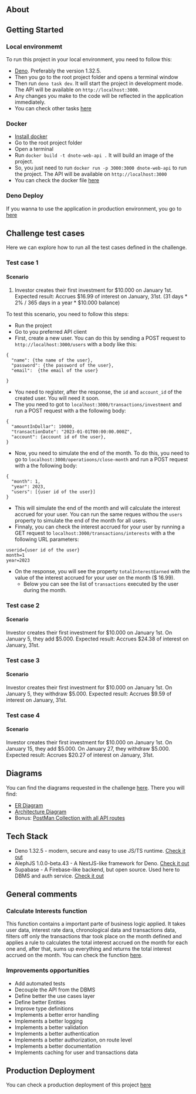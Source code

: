 ## About

## Getting Started

### Local environmemt

To run this project in your local environment, you need to follow this:

- [Deno](https://deno.land/manual@v1.32.5/getting_started/installation).
  Preferably the version 1.32.5.
- Then you go to the root project folder and opens a terminal window
- Then run `deno task dev`. It will start the project in development mode. The
  API will be available on `http://localhost:3000`.
- Any changes you make to the code will be reflected in the application
  immediately.
- You can check other tasks [here](deno.json)

### Docker

- [Install docker](https://docs.docker.com/engine/install/)
- Go to the root project folder
- Open a terminal
- Run `docker build -t dnote-web-api .` It will build an image of the project.
- So, you just need to run `docker run -p 3000:3000 dnote-web-api` to run the
  project. The API will be available on `http://localhost:3000`
- You can check the docker file [here](Dockerfile)

### Deno Deploy

If you wanna to use the application in production environment, you go to
[here](https://dnote-web-api.deno.dev/)

## Challenge test cases

Here we can explore how to run all the test cases defined in the challenge.

### Test case 1

#### Scenario

1. Investor creates their first investment for $10.000 on January 1st. Expected
   result: Accrues $16.99 of interest on January, 31st. (31 days * 2% / 365 days
   in a year * $10.000 balance)

To test this scenario, you need to follow this steps:

- Run the project
- Go to you preferred API client
- First, create a new user. You can do this by sending a POST request to
  `http://localhost:3000/users` with a body like this:

```
{
  "name": {the name of the user},
  "password": {the password of the user},
  "email":  {the email of the user}
  
}
```

- You need to register, after the response, the `id` and `account_id` of the
  created user. You will need it soon.
- The you need to got to `localhost:3000/transactions/investment` and run a POST
  request with a the following body:

```
{
  "amountInDollar": 10000, 
  "transactionDate": "2023-01-01T00:00:00.000Z",
  "account": {account id of the user},
}
```

- Now, you need to simulate the end of the month. To do this, you need to go to
  `localhost:3000/operatioons/close-month` and run a POST request with a the
  following body:

```
{
  "month": 1, 
  "year": 2023,
  "users": [{user id of the user}]
}
```

- This will simulate the end of the month and will calculate the interest
  accrued for your user. You can run the same reques withou the `users` property
  to simulate the end of the month for all users.
- Finnaly, you can check the interest accrued for your user by running a GET
  request to `localhost:3000/transactions/interests` with a the following URL
  parameters:

```
userid={user id of the user}
month=1
year=2023
```
- On the response, you will see the property `totalInterestEarned` with the
  value of the interest accrued for your user on the month ($ 16.99).
  - Below you can see the list of `transactions` executed by the user during the month.

### Test case 2

#### Scenario

Investor creates their first investment for $10.000 on January 1st. On January
5, they add $5.000. Expected result: Accrues $24.38 of interest on January,
31st.

### Test case 3

#### Scenario

Investor creates their first investment for $10.000 on January 1st. On January
5, they withdraw $5.000. Expected result: Accrues $9.59 of interest on January,
31st.

### Test case 4

#### Scenario

Investor creates their first investment for $10.000 on January 1st. On January
15, they add $5.000. On January 27, they withdraw $5.000. Expected result:
Accrues $20.27 of interest on January, 31st.

## Diagrams

You can find the diagrams requested in the challenge
[here](cnote-challenge-docs). There you will find:

- [ER Diagram](cnote-challenge-docs/DNote-ER-Diagram.pdf)
- [Architecture Diagram](cnote-challenge-docs/dnote-investment-platform-C4.pdf)
- Bonus:
  [PostMan Collection with all API routes](cnote-challenge-docs/collection_dnote-api_postman.json)

## Tech Stack

- Deno 1.32.5 - modern, secure and easy to use JS/TS runtime.
  [Check it out](https://deno.land/)
- AlephJS 1.0.0-beta.43 - A NextJS-like framework for Deno.
  [Check it out](https://alephjs.org/)
- Supabase - A Firebase-like backend, but open source. Used here to DBMS and
  auth service. [Check it out](https://supabase.io/)

## General comments

### Calculate Interests function

This function contains a important parte of business logic applied. It takes
user data, interest rate dara, chronological data and transactions data, filters
off only the transactions thar took place on the month defined and applies a
rule to calculates the total interest accrued on the month for each one and,
after that, sums up everything and returns the total interest accrued on the
month. You can check the function
[here](core/use-cases/calculateInterests.usecase.ts).

### Improvements opportunities

- Add automated tests
- Decouple the API from the DBMS
- Define better the use cases layer
- Define better Entities
- Improve type definitions
- Implements a better error handling
- Implements a better logging
- Implements a better validation
- Implements a better authentication
- Implements a better authorization, on route level
- Implements a better documentation
- Implements caching for user and transactions data

## Production Deployment

You can check a production deployment of this project
[here](https://dnote-web-api.deno.dev/)
